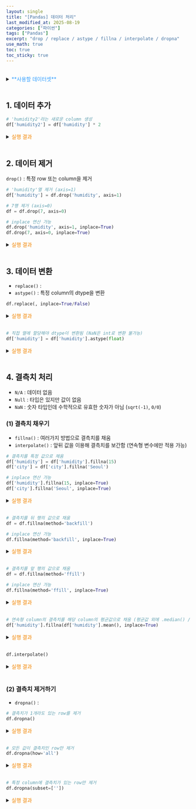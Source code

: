 ```yaml
---
layout: single
title: "[Pandas] 데이터 처리"
last_modified_at: 2025-08-19
categories: ["파이썬"]
tags: ["Pandas"]
excerpt: "drop / replace / astype / fillna / interpolate / dropna"
use_math: true
toc: true
toc_sticky: true
---
```

<br>
<details>
<summary><font color='#3219ecff'>**사용할 데이터셋**</font></summary>
<div markdown="1">

```
    city  avg_temp  rainfall  humidity
0  Seoul      28.5       5.2      75.0
1    NaN      29.1       0.0      70.0
2  Seoul      27.8      12.5      80.0
3  Busan       NaN       3.1      72.0
4   Jeju      26.7      25.4      85.0
5  Seoul      27.5       0.8      78.0
6  Busan      28.8       1.5      73.0
7   Jeju      26.5      22.0      88.0
8    NaN       NaN       NaN       NaN
9  Seoul      29.3       0.0      68.0
```

</div>
</details>
<br>

## 1. 데이터 추가

```python
# 'humidity2'라는 새로운 column 생성
df['humidity2'] = df['humidity'] * 2
```

<details>
<summary><font color='#F28500'>실행 결과</font></summary>
<div markdown="1">

```
    city  avg_temp  rainfall  humidity  humidity2
0  Seoul      28.5       5.2      75.0      150.0
1    NaN      29.1       0.0      70.0      140.0
2  Seoul      27.8      12.5      80.0      160.0
3  Busan       NaN       3.1      72.0      144.0
4   Jeju      26.7      25.4      85.0      170.0
5  Seoul      27.5       0.8      78.0      156.0
6  Busan      28.8       1.5      73.0      146.0
7   Jeju      26.5      22.0      88.0      176.0
8    NaN       NaN       NaN       NaN        NaN
9  Seoul      29.3       0.0      68.0      136.0
```

</div>
</details>
<br>

## 2. 데이터 제거

`drop()` : 특정 row 또는 column을 제거

```python
# 'humidity'열 제거 (axis=1)
df['humidity'] = df.drop('humidity', axis=1)

# 7행 제거 (axis=0)
df = df.drop(7, axis=0)
```

```python
# inplace 연산 가능
df.drop('humidity', axis=1, inplace=True)
df.drop(7, axis=0, inplace=True)
```

<details>
<summary><font color='#F28500'>실행 결과</font></summary>
<div markdown="1">

```
    city  avg_temp  rainfall
0  Seoul      28.5       5.2
1    NaN      29.1       0.0
2  Seoul      27.8      12.5
3  Busan       NaN       3.1
4   Jeju      26.7      25.4
5  Seoul      27.5       0.8
6  Busan      28.8       1.5
8    NaN       NaN       NaN
9  Seoul      29.3       0.0
```

</div>
</details>
<br>

## 3. 데이터 변환

- `replace()` : 
- `astype()` : 특정 column의 dtype을 변환

```python
df.replace(, inplace=True/False)
```

<details>
<summary><font color='#F28500'>실행 결과</font></summary>
<div markdown="1">

```

```

</div>
</details>
<br>

```python
# 직접 열에 할당해야 dtype이 변환됨 (NaN은 int로 변환 불가능)
df['humidity'] = df['humidity'].astype(float)
```

<details>
<summary><font color='#F28500'>실행 결과</font></summary>
<div markdown="1">

```
<class 'pandas.core.frame.DataFrame'>
RangeIndex: 10 entries, 0 to 9
Data columns (total 4 columns):
 #   Column    Non-Null Count  Dtype  
---  ------    --------------  -----  
 0   city      8 non-null      object 
 1   avg_temp  8 non-null      float64
 2   rainfall  9 non-null      float64
 3   humidity  10 non-null     float64
dtypes: float64(3), object(1)
memory usage: 452.0+ bytes
```

</div>
</details>
<br>

## 4. 결측치 처리

- `N/A` : 데이터 없음
- `Null` : 타입은 있지만 값이 없음
- `NaN` : 숫자 타입인데 수학적으로 유효한 숫자가 아님 (`sqrt(-1)`, `0/0`)

### (1) 결측치 채우기

- `fillna()` : 여러가지 방법으로 결측치를 채움
- `interpolate()` : 앞뒤 값을 이용해 결측치를 보간함 (연속형 변수에만 적용 가능)

```python
# 결측치를 특정 값으로 채움
df['humidity'] = df['humidity'].fillna(15)
df['city'] = df['city'].fillna('Seoul')
```

```python
# inplace 연산 가능
df['humidity'].fillna(15, inplace=True)
df['city'].fillna('Seoul', inplace=True)
```

<details>
<summary><font color='#F28500'>실행 결과</font></summary>
<div markdown="1">

```
    city  avg_temp  rainfall  humidity
0  Seoul      28.5       5.2      75.0
1  Seoul      29.1       0.0      70.0
2  Seoul      27.8      12.5      80.0
3  Busan       NaN       3.1      72.0
4   Jeju      26.7      25.4      85.0
5  Seoul      27.5       0.8      78.0
6  Busan      28.8       1.5      73.0
7   Jeju      26.5      22.0      88.0
8  Seoul       NaN       NaN      15.0
9  Seoul      29.3       0.0      68.0
```

</div>
</details>
<br>

```python
# 결측치를 뒤 행의 값으로 채움
df = df.fillna(method='backfill')
```

```python
# inplace 연산 가능
df.fillna(method='backfill', inplace=True)
```

<details>
<summary><font color='#F28500'>실행 결과</font></summary>
<div markdown="1">

```
    city  avg_temp  rainfall  humidity
0  Seoul      28.5       5.2      75.0
1  Seoul      29.1       0.0      70.0
2  Seoul      27.8      12.5      80.0
3  Busan      26.7       3.1      72.0
4   Jeju      26.7      25.4      85.0
5  Seoul      27.5       0.8      78.0
6  Busan      28.8       1.5      73.0
7   Jeju      26.5      22.0      88.0
8  Seoul      29.3       0.0      68.0
9  Seoul      29.3       0.0      68.0
```

</div>
</details>
<br>

```python
# 결측치를 앞 행의 값으로 채움
df = df.fillna(method='ffill')
```

```python
# inplace 연산 가능
df.fillna(method='ffill', inplace=True)
```

<details>
<summary><font color='#F28500'>실행 결과</font></summary>
<div markdown="1">

```
    city  avg_temp  rainfall  humidity
0  Seoul      28.5       5.2      75.0
1  Seoul      29.1       0.0      70.0
2  Seoul      27.8      12.5      80.0
3  Busan      27.8       3.1      72.0
4   Jeju      26.7      25.4      85.0
5  Seoul      27.5       0.8      78.0
6  Busan      28.8       1.5      73.0
7   Jeju      26.5      22.0      88.0
8   Jeju      26.5      22.0      88.0
9  Seoul      29.3       0.0      68.0
```

</div>
</details>
<br>

```python
# 연속형 column의 결측치를 해당 column의 평균값으로 채움 (평균값 외에 .median() / .max() 존재)
df['humidity'].fillna(df['humidity'].mean(), inplace=True)
```

<details>
<summary><font color='#F28500'>실행 결과</font></summary>
<div markdown="1">

```
    city  avg_temp  rainfall   humidity
0  Seoul      28.5       5.2  75.000000
1    NaN      29.1       0.0  70.000000
2  Seoul      27.8      12.5  80.000000
3  Busan       NaN       3.1  72.000000
4   Jeju      26.7      25.4  85.000000
5  Seoul      27.5       0.8  78.000000
6  Busan      28.8       1.5  73.000000
7   Jeju      26.5      22.0  88.000000
8    NaN       NaN       NaN  76.555556
9  Seoul      29.3       0.0  68.000000
```

</div>
</details>
<br>

```python
df.interpolate()
```

<details>
<summary><font color='#F28500'>실행 결과</font></summary>
<div markdown="1">

```

```

</div>
</details>
<br>

### (2) 결측치 제거하기

- `dropna()` : 

```python
# 결측치가 1개라도 있는 row를 제거
df.dropna()
```

<details>
<summary><font color='#F28500'>실행 결과</font></summary>
<div markdown="1">

```

```

</div>
</details>
<br>

```python
# 모든 값이 결측치인 row만 제거
df.dropna(how='all')
```

<details>
<summary><font color='#F28500'>실행 결과</font></summary>
<div markdown="1">

```

```

</div>
</details>
<br>

```python
# 특정 column에 결측치가 있는 row만 제거
df.dropna(subset=[''])
```

<details>
<summary><font color='#F28500'>실행 결과</font></summary>
<div markdown="1">

```

```

</div>
</details>
<br>
